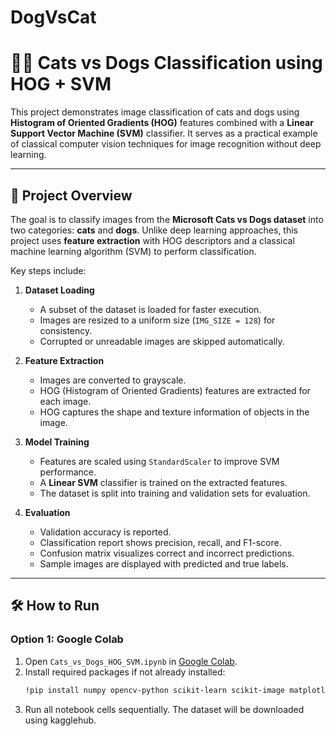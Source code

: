 # DogVsCat
# 🐶🐱 Cats vs Dogs Classification using HOG + SVM

This project demonstrates image classification of cats and dogs using **Histogram of Oriented Gradients (HOG)** features combined with a **Linear Support Vector Machine (SVM)** classifier. It serves as a practical example of classical computer vision techniques for image recognition without deep learning.

---

## 📖 Project Overview

The goal is to classify images from the **Microsoft Cats vs Dogs dataset** into two categories: **cats** and **dogs**. Unlike deep learning approaches, this project uses **feature extraction** with HOG descriptors and a classical machine learning algorithm (SVM) to perform classification.

Key steps include:

1. **Dataset Loading**
   - A subset of the dataset is loaded for faster execution.
   - Images are resized to a uniform size (`IMG_SIZE = 128`) for consistency.
   - Corrupted or unreadable images are skipped automatically.

2. **Feature Extraction**
   - Images are converted to grayscale.
   - HOG (Histogram of Oriented Gradients) features are extracted for each image.
   - HOG captures the shape and texture information of objects in the image.

3. **Model Training**
   - Features are scaled using `StandardScaler` to improve SVM performance.
   - A **Linear SVM** classifier is trained on the extracted features.
   - The dataset is split into training and validation sets for evaluation.

4. **Evaluation**
   - Validation accuracy is reported.
   - Classification report shows precision, recall, and F1-score.
   - Confusion matrix visualizes correct and incorrect predictions.
   - Sample images are displayed with predicted and true labels.

---


## 🛠️ How to Run

### Option 1: Google Colab
1. Open `Cats_vs_Dogs_HOG_SVM.ipynb` in [Google Colab](https://colab.research.google.com/).  
2. Install required packages if not already installed:
   ```bash
   !pip install numpy opencv-python scikit-learn scikit-image matplotlib tqdm kagglehub
3. Run all notebook cells sequentially. The dataset will be downloaded using kagglehub.
